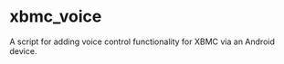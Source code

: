 xbmc_voice
==========

A script for adding voice control functionality for XBMC via an Android device.
